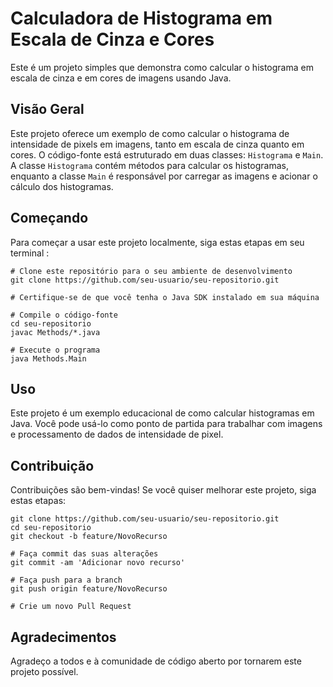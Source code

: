 # Calculadora de Histograma em Escala de Cinza e Cores

Este é um projeto simples que demonstra como calcular o histograma em escala de cinza e em cores de imagens usando Java.

## Visão Geral

Este projeto oferece um exemplo de como calcular o histograma de intensidade de pixels em imagens, tanto em escala de cinza quanto em cores. O código-fonte está estruturado em duas classes: `Histograma` e `Main`. A classe `Histograma` contém métodos para calcular os histogramas, enquanto a classe `Main` é responsável por carregar as imagens e acionar o cálculo dos histogramas.

## Começando

Para começar a usar este projeto localmente, siga estas etapas em seu terminal :

```
# Clone este repositório para o seu ambiente de desenvolvimento
git clone https://github.com/seu-usuario/seu-repositorio.git

# Certifique-se de que você tenha o Java SDK instalado em sua máquina

# Compile o código-fonte
cd seu-repositorio
javac Methods/*.java

# Execute o programa
java Methods.Main
```

## Uso

Este projeto é um exemplo educacional de como calcular histogramas em Java. Você pode usá-lo como ponto de partida para trabalhar com imagens e processamento de dados de intensidade de pixel.

## Contribuição

Contribuições são bem-vindas! Se você quiser melhorar este projeto, siga estas etapas:


```# Fork o repositório
git clone https://github.com/seu-usuario/seu-repositorio.git
cd seu-repositorio
git checkout -b feature/NovoRecurso

# Faça commit das suas alterações
git commit -am 'Adicionar novo recurso'

# Faça push para a branch
git push origin feature/NovoRecurso

# Crie um novo Pull Request
```

## Agradecimentos

Agradeço a todos e à comunidade de código aberto por tornarem este projeto possível.
